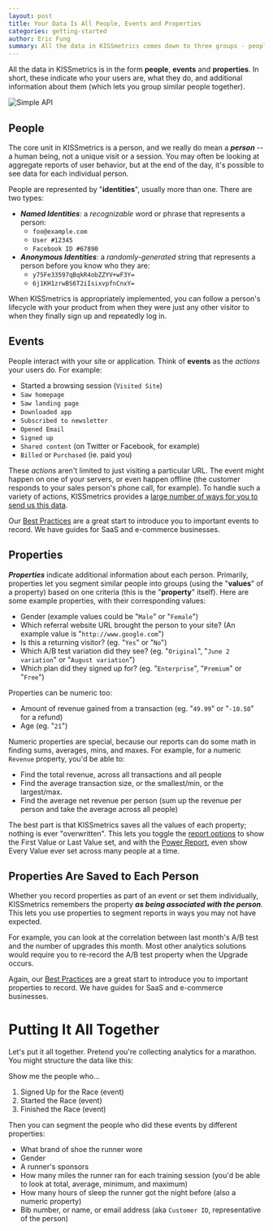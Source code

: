 ```yaml
---
layout: post
title: Your Data Is All People, Events and Properties
categories: getting-started
author: Eric Fung
summary: All the data in KISSmetrics comes down to three groups - people, events and properties.
---
```

All the data in KISSmetrics is in the form **people**, **events** and **properties**. In short, these indicate who your users are, what they do, and additional information about them (which lets you group similar people together).

![Simple API][simple-api]

## People

The core unit in KISSmetrics is a person, and we really do mean a ***person*** -- a human being, not a unique visit or a session. You may often be looking at aggregate reports of user behavior, but at the end of the day, it's possible to see data for each individual person.

People are represented by "**identities**", usually more than one. There are two types:

* ***Named Identities***: a *recognizable* word or phrase that represents a person:
  * `foo@example.com`
  * `User #12345`
  * `Facebook ID #67890`
* ***Anonymous Identities***: a *randomly-generated* string that represents a person before you know who they are:
  * `y75Fe33597qBqkR4obZZYV+wF3Y=`
  * `6j1KH1zrwBS6T2iIsixvpfnCnxY=`

When KISSmetrics is appropriately implemented, you can follow a person's lifecycle with your product from when they were just any other visitor to when they finally sign up and repeatedly log in.

## Events

People interact with your site or application. Think of **events** as the *actions* your users do. For example:

* Started a browsing session (`Visited Site`)
* `Saw homepage`
* `Saw landing page`
* `Downloaded app`
* `Subscribed to newsletter`
* `Opened Email`
* `Signed up`
* `Shared content` (on Twitter or Facebook, for example)
* `Billed` or `Purchased` (ie. paid you)

These *actions* aren't limited to just visiting a particular URL. The event might happen on one of your servers, or even happen offline (the customer responds to your sales person's phone call, for example). To handle such a variety of actions, KISSmetrics provides a [large number of ways for you to send us this data][data-ways].

Our [Best Practices][best-practices] are a great start to introduce you to important events to record. We have guides for SaaS and e-commerce businesses.

## Properties

***Properties*** indicate additional information about each person. Primarily, properties let you segment similar people into groups (using the "**values**" of a property) based on one criteria (this is the "**property**" itself). Here are some example properties, with their corresponding values:

* Gender (example values could be "`Male`" or "`Female`")
* Which referral website URL brought the person to your site? (An example value is "`http://www.google.com`")
* Is this a returning visitor? (eg. "`Yes`" or "`No`")
* Which A/B test variation did they see? (eg. "`Original`", "`June 2 variation`" or "`August variation`")
* Which plan did they signed up for? (eg. "`Enterprise`", "`Premium`" or "`Free`")

Properties can be numeric too:

* Amount of revenue gained from a transaction (eg. "`49.99`" or "`-10.50`" for a refund)
* Age (eg. "`21`")

Numeric properties are special, because our reports can do some math in finding sums, averages, mins, and maxes. For example, for a numeric `Revenue` property, you'd be able to:

* Find the total revenue, across all transactions and all people
* Find the average transaction size, or the smallest/min, or the largest/max.
* Find the average net revenue per person (sum up the revenue per person and take the average across all people)

The best part is that KISSmetrics saves all the values of each property; nothing is ever "overwritten". This lets you toggle the [report options][prop-options] to show the First Value or Last Value set, and with the [Power Report][power-report], even show Every Value ever set across many people at a time.

## Properties Are Saved to Each Person

Whether you record properties as part of an event or set them individually, KISSmetrics remembers the property ***as being associated with the person***. This lets you use properties to segment reports in ways you may not have expected.

For example, you can look at the correlation between last month's A/B test and the number of upgrades this month. Most other analytics solutions would require you to re-record the A/B test property when the Upgrade occurs.

Again, our [Best Practices][best-practices] are a great start to introduce you to important properties to record. We have guides for SaaS and e-commerce businesses.

# Putting It All Together

Let's put it all together. Pretend you're collecting analytics for a marathon. You might structure the data like this:

Show me the people who…

1. Signed Up for the Race (event)
2. Started the Race (event)
3. Finished the Race (event)

Then you can segment the people who did these events by different properties:

* What brand of shoe the runner wore
* Gender
* A runner's sponsors
* How many miles the runner ran for each training session (you'd be able to look at total, average, minimum, and maximum)
* How many hours of sleep the runner got the night before (also a numeric property)
* Bib number, or name, or email address (aka `Customer ID`, representative of the person)

[simple-api]: https://s3.amazonaws.com/kissmetrics-support-files/assets/getting-started/simple-api.png

[best-practices]: /best-practices
[prop-options]: /advanced/advanced-properties
[power-report]: /tools/power-report
[data-ways]: /getting-started/ways-to-send-us-data